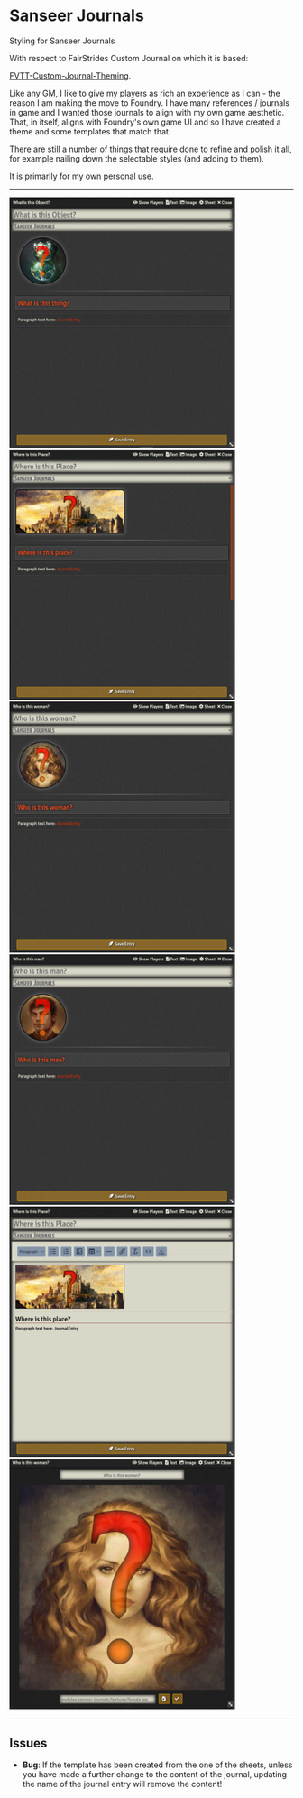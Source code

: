 # Sanseer Journals
Styling for Sanseer Journals

With respect to FairStrides Custom Journal on which it is based:

[FVTT-Custom-Journal-Theming](https://github.com/Fair-Strides/FVTT-Custom-Journal-Theming).

Like any GM, I like to give my players as rich an experience as I can - the reason I am making the move to Foundry. I have many references / journals in game and I wanted those journals to align with my own game aesthetic. That, in itself, aligns with Foundry's own game UI and so I have created a theme and some templates that match that.

There are still a number of things that require done to refine and polish it all, for example nailing down the selectable styles (and adding to them).

It is primarily for my own personal use.

***

<div>
	<img src="https://github.com/variachel/sanseer-journals/raw/main/textures/object-template.jpg " alt="object" width="400"/> 
	<img src="https://github.com/variachel/sanseer-journals/raw/main/textures/place-template.jpg " alt="place" width="400"/>
	<img src="https://github.com/variachel/sanseer-journals/raw/main/textures/female-character-template.jpg " alt="female-char" width="400"/> 
	<img src="https://github.com/variachel/sanseer-journals/raw/main/textures/male-character-template.jpg " alt="male-char" width="400"/>
	<img src="https://github.com/variachel/sanseer-journals/raw/main/textures/editor.jpg " alt="editor" width="400"/>
	<img src="https://github.com/variachel/sanseer-journals/raw/main/textures/image-view.jpg " alt="image-view" width="400"/>
</div>

***

## Issues

- **Bug**: If the template has been created from the one of the sheets, unless you have made a further change to the content of the journal, updating the name of the journal entry will remove the content!
